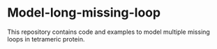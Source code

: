 # Model-long-missing-loop
This repository contains code and examples to model multiple missing loops in tetrameric protein.
